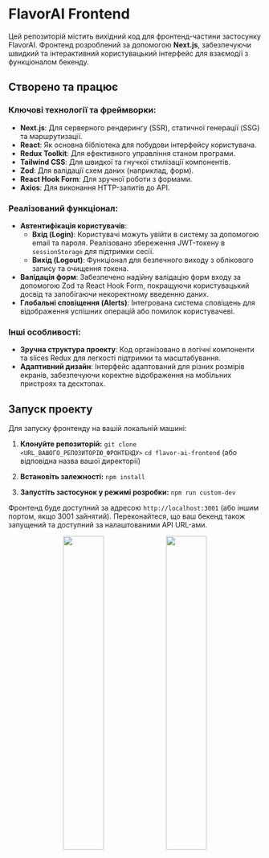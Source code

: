 # FlavorAI Frontend

Цей репозиторій містить вихідний код для фронтенд-частини застосунку FlavorAI. 
Фронтенд розроблений за допомогою **Next.js**, забезпечуючи швидкий та інтерактивний користувацький
 інтерфейс для взаємодії з функціоналом бекенду.

## Створено та працює

### Ключові технології та фреймворки:

* **Next.js**: Для серверного рендерингу (SSR), статичної генерації (SSG) та маршрутизації.
* **React**: Як основна бібліотека для побудови інтерфейсу користувача.
* **Redux Toolkit**: Для ефективного управління станом програми.
* **Tailwind CSS**: Для швидкої та гнучкої стилізації компонентів.
* **Zod**: Для валідації схем даних (наприклад, форм).
* **React Hook Form**: Для зручної роботи з формами.
* **Axios**: Для виконання HTTP-запитів до API.

### Реалізований функціонал:

* **Автентифікація користувачів**:
    * **Вхід (Login)**: Користувачі можуть увійти в систему за допомогою email та пароля. Реалізовано збереження JWT-токену в `sessionStorage` для підтримки сесії.
    * **Вихід (Logout)**: Функціонал для безпечного виходу з облікового запису та очищення токена.
* **Валідація форм**: Забезпечено надійну валідацію форм входу за допомогою Zod та React Hook Form, покращуючи користувацький досвід та запобігаючи некоректному введенню даних.
* **Глобальні сповіщення (Alerts)**: Інтегрована система сповіщень для відображення успішних операцій або помилок користувачеві.

### Інші особливості:

* **Зручна структура проекту**: Код організовано в логічні компоненти та slices Redux для легкості підтримки та масштабування.
* **Адаптивний дизайн**: Інтерфейс адаптований для різних розмірів екранів, забезпечуючи коректне відображення на мобільних пристроях та десктопах.

## Запуск проекту

Для запуску фронтенду на вашій локальній машині:

1.  **Клонуйте репозиторій:**
    `git clone <URL_ВАШОГО_РЕПОЗИТОРІЮ_ФРОНТЕНДУ>`
    `cd flavor-ai-frontend` (або відповідна назва вашої директорії)

2.  **Встановіть залежності:**
    `npm install` 

3.  **Запустіть застосунок у режимі розробки:**
    `npm run custom-dev` 

Фронтенд буде доступний за адресою `http://localhost:3001` (або іншим портом, якщо 3001 зайнятий). Переконайтеся, що ваш бекенд також запущений та доступний за налаштованими API URL-ами.

<p align="center">
  <img src="https://drive.google.com/uc?export=view&id=1cSRIRg1Ib21oKyORT93HDJAy2x_Is3o5" width="40%"/>
  <img src="https://drive.google.com/uc?export=view&id=1hCXuw4qkXcHJJJxsvd9XgnruG-pIru_D" width="40%"/>
</p>